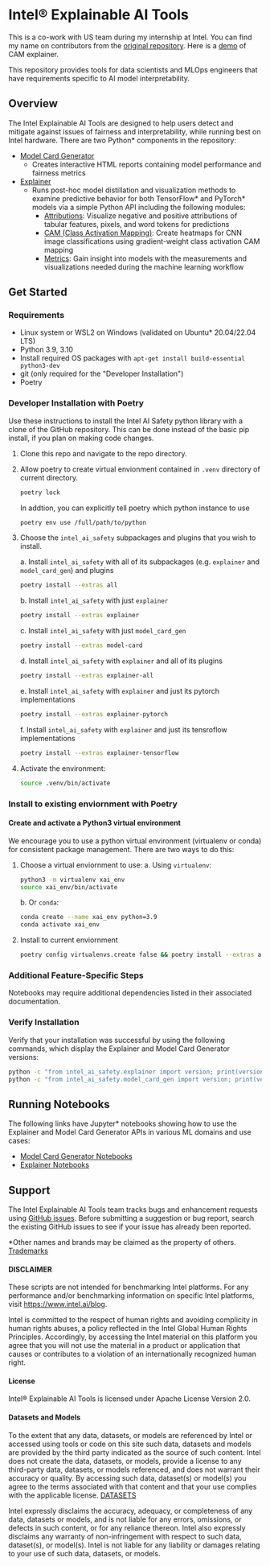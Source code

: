 # Intel® Explainable AI Tools

This is a co-work with US team during my internship at Intel. You can find my name on contributors from the [original repository](https://github.com/intel/intel-xai-tools). Here is a [demo](https://huggingface.co/spaces/Intel/intel-xai-tools-cam-demo) of CAM explainer. 

This repository provides tools for data scientists and MLOps engineers that have requirements specific to AI model interpretability.

## Overview

The Intel Explainable AI Tools are designed to help users detect and mitigate against issues of fairness and interpretability, while running best on Intel hardware.
There are two Python* components in the repository:

* [Model Card Generator](model_card_gen)
  * Creates interactive HTML reports containing model performance and fairness metrics
* [Explainer](explainer)
  * Runs post-hoc model distillation and visualization methods to examine predictive behavior for both TensorFlow* and PyTorch* models via a simple Python API including the following modules:
    * [Attributions](plugins/explainers/attributions): Visualize negative and positive attributions of tabular features, pixels, and word tokens for predictions
    * [CAM (Class Activation Mapping)](plugins/explainers/cam-pytorch): Create heatmaps for CNN image classifications using gradient-weight class activation CAM mapping
    * [Metrics](plugins/explainers/metrics): Gain insight into models with the measurements and visualizations needed during the machine learning workflow

## Get Started

### Requirements
* Linux system or WSL2 on Windows (validated on Ubuntu* 20.04/22.04 LTS)
* Python 3.9, 3.10
* Install required OS packages with `apt-get install build-essential python3-dev`
* git (only required for the "Developer Installation")
* Poetry

### Developer Installation with Poetry

Use these instructions to install the Intel AI Safety python library with a clone of the
GitHub repository. This can be done instead of the basic pip install, if you plan
on making code changes.

1. Clone this repo and navigate to the repo directory.

2. Allow poetry to create virtual envionment contained in `.venv` directory of current directory. 

   ```bash
   poetry lock
   ```
   In addtion, you can explicitly tell poetry which python instance to use
   
   ```bash
   poetry env use /full/path/to/python
   ```

3. Choose the `intel_ai_safety` subpackages and plugins that you wish to install.
   
   a. Install `intel_ai_safety` with all of its subpackages (e.g. `explainer` and `model_card_gen`) and plugins
   ```bash
   poetry install --extras all
   ```

   b. Install `intel_ai_safety` with just `explainer`
   ```bash
   poetry install --extras explainer
   ```
   
   c. Install `intel_ai_safety` with just `model_card_gen`
   ```bash
   poetry install --extras model-card
   ```
   
   d. Install `intel_ai_safety` with `explainer` and all of its plugins
   ```bash
   poetry install --extras explainer-all
   ```

   e. Install `intel_ai_safety` with `explainer` and just its pytorch implementations
   
   ```bash
   poetry install --extras explainer-pytorch
   ```
   
   f. Install `intel_ai_safety` with `explainer` and just its tensroflow implementations
   
   ```bash
   poetry install --extras explainer-tensorflow
   ``` 

4. Activate the environment:

   ```bash
   source .venv/bin/activate
   ```

### Install to existing enviornment with Poetry

#### Create and activate a Python3 virtual environment
We encourage you to use a python virtual environment (virtualenv or conda) for consistent package management.
There are two ways to do this:
1. Choose a virtual enviornment to use:
   a. Using `virtualenv`:
      ```bash
      python3 -m virtualenv xai_env
      source xai_env/bin/activate
      ```

   b. Or `conda`:
      ```bash
      conda create --name xai_env python=3.9
      conda activate xai_env
      ```
2. Install to current enviornment
   ```bash
   poetry config virtualenvs.create false && poetry install --extras all
   ```

### Additional Feature-Specific Steps
Notebooks may require additional dependencies listed in their associated documentation.

### Verify Installation

Verify that your installation was successful by using the following commands, which display the Explainer and Model Card Generator versions:
```bash
python -c "from intel_ai_safety.explainer import version; print(version.__version__)"
python -c "from intel_ai_safety.model_card_gen import version; print(version.__version__)"
```

## Running Notebooks

The following links have Jupyter* notebooks showing how to use the Explainer and Model Card Generator APIs in various ML domains and use cases:
* [Model Card Generator Notebooks](notebooks#model-card-generator-tutorial-notebooks)
* [Explainer Notebooks](notebooks#explainer-tutorial-notebooks)

## Support

The Intel Explainable AI Tools team tracks bugs and enhancement requests using
[GitHub issues](https://github.com/intel/intel-xai-tools/issues). Before submitting a
suggestion or bug report, search the existing GitHub issues to see if your issue has already been reported.

*Other names and brands may be claimed as the property of others. [Trademarks](http://www.intel.com/content/www/us/en/legal/trademarks.html)

#### DISCLAIMER
These scripts are not intended for benchmarking Intel platforms. For any performance and/or benchmarking information on specific Intel platforms, visit https://www.intel.ai/blog.
 
Intel is committed to the respect of human rights and avoiding complicity in human rights abuses, a policy reflected in the Intel Global Human Rights Principles. Accordingly, by accessing the Intel material on this platform you agree that you will not use the material in a product or application that causes or contributes to a violation of an internationally recognized human right.
 
#### License
Intel® Explainable AI Tools is licensed under Apache License Version 2.0.
 
#### Datasets and Models
To the extent that any data, datasets, or models are referenced by Intel or accessed using tools or code on this site such data, datasets and models are provided by the third party indicated as the source of such content. Intel does not create the data, datasets, or models, provide a license to any third-party data, datasets, or models referenced, and does not warrant their accuracy or quality. By accessing such data, dataset(s) or model(s) you agree to the terms associated with that content and that your use complies with the applicable license. [DATASETS](DATASETS.md)

Intel expressly disclaims the accuracy, adequacy, or completeness of any data, datasets or models, and is not liable for any errors, omissions, or defects in such content, or for any reliance thereon. Intel also expressly disclaims any warranty of non-infringement with respect to such data, dataset(s), or model(s). Intel is not liable for any liability or damages relating to your use of such data, datasets, or models.
